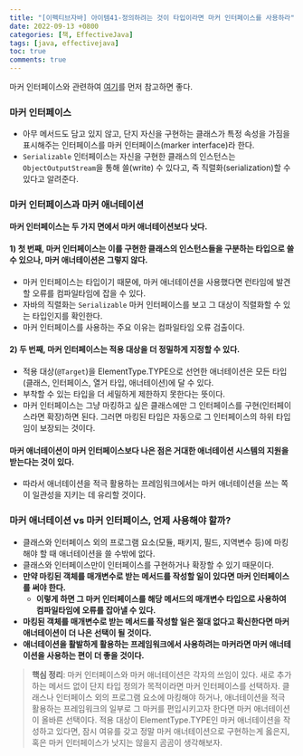 ```yaml
---
title: "[이펙티브자바] 아이템41-정의하려는 것이 타입이라면 마커 인터페이스를 사용하라"
date: 2022-09-13 +0800
categories: [책, EffectiveJava]
tags: [java, effectivejava]
toc: true
comments: true
---
```


마커 인터페이스와 관련하여 [여기](https://kjhoon0330.tistory.com/m/entry/Java-%EB%A7%88%EC%BB%A4-%EC%9D%B8%ED%84%B0%ED%8E%98%EC%9D%B4%EC%8A%A4%EC%97%90-%EB%8C%80%ED%95%98%EC%97%AC)를 먼저 참고하면 좋다.

### 마커 인터페이스
- 아무 메서드도 담고 있지 않고, 단지 자신을 구현하는 클래스가 특정 속성을 가짐을 표시해주는 인터페이스를 마커 인터페이스(marker interface)라 한다.
- `Serializable` 인터페이스는 자신을 구현한 클래스의 인스턴스는 `ObjectOutputStream`을 통해 쓸(write) 수 있다고, 즉 직렬화(serialization)할 수 있다고 알려준다.

### 마커 인터페이스과 마커 애너테이션
<b>마커 인터페이스는 두 가지 면에서 마커 애너테이션보다 낫다.</b>

#### 1) 첫 번째, 마커 인터페이스는 이를 구현한 클래스의 인스턴스들을 구분하는 타입으로 쓸 수 있으나, 마커 애너테이션은 그렇지 않다.

- 마커 인터페이스는 타입이기 때문에, 마커 애너테이션을 사용했다면 런타임에 발견할 오류를 컴파일타임에 잡을 수 있다.
- 자바의 직렬화는 `Serializable` 마커 인터페이스를 보고 그 대상이 직렬화할 수 있는 타입인지를 확인한다.
- 마커 인터페이스를 사용하는 주요 이유는 컴파일타임 오류 검출이다.

#### 2) 두 번째, 마커 인터페이스는 적용 대상을 더 정밀하게 지정할 수 있다.
- 적용 대상(`@Target`)을 ElementType.TYPE으로 선언한 애너테이션은 모든 타입(클래스, 인터페이스, 열거 타입, 애너테이션)에 달 수 있다.
- 부착할 수 있는 타입을 더 세밀하게 제한하지 못한다는 뜻이다.
- 마커 인터페이스는 그냥 마킹하고 싶은 클래스에만 그 인터페이스를 구현(인터페이스라면 확장)하면 된다. 그러면 마킹된 타입은 자동으로 그 인터페이스의 하위 타입임이 보장되는 것이다.

#### 마커 애너테이션이 마커 인터페이스보다 나은 점은 거대한 애너테이션 시스템의 지원을 받는다는 것이 있다. 

- 따라서 애너테이션을 적극 활용하는 프레임워크에서는 마커 애너테이션을 쓰는 쪽이 일관성을 지키는 데 유리할
것이다.

### 마커 애너테이션 vs 마커 인터페이스, 언제 사용해야 할까?
- 클래스와 인터페이스 외의 프로그램 요소(모듈, 패키지, 필드, 지역변수 등)에 마킹해야 할 때 애너테이션을 쓸 수밖에 없다.
- 클래스와 인터페이스만이 인터페이스를 구현하거나 확장할 수 있기 때문이다.
- <b>만약 마킹된 객체를 매개변수로 받는 메서드를 작성할 일이 있다면 마커 인터페이스를 써야 한다.</b>
    - <b>이렇게 하면 그 마커 인터페이스를 해당 메서드의 매개변수 타입으로 사용하여 컴파일타임에 오류를 잡아낼 수 있다.</b>
- <b>마킹된 객체를 매개변수로 받는 메서드를 작성할 일은 절대 없다고 확신한다면 마커 애너테이션이 더 나은 선택이 될 것이다.</b>
- <b>애너테이션을 활발하게 활용하는 프레임워크에서 사용하려는 마커라면 마커 애너테이션을 사용하는 편이 더 좋을 것이다.</b>

> **핵심 정리**: 마커 인터페이스와 마커 애너테이션은 각자의 쓰임이 있다. 새로 추가하는 메서드 없이 단지 타입 정의가 목적이라면 마커 인터페이스를 선택하자. 클래스나 인터페이스 외의 프로그램 요소에 마킹해야 하거나, 애너테이션을 적극 활용하는 프레임워크의 일부로 그 마커를 편입시키고자 한다면 마커 애너테이션이 올바른 선택이다. 적용 대상이 ElementType.TYPE인 마커 애너테이션을 작성하고 있다면, 잠시 여유를 갖고 정말 마커 애너테이션으로 구현하는게 옳은지, 혹은 마커 인터페이스가 낫지는 않을지 곰곰이 생각해보자.
